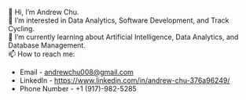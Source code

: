 👋 Hi, I’m Andrew Chu.<br />
👀 I’m interested in Data Analytics, Software Development, and Track Cycling.<br />
🌱 I’m currently learning about Artificial Intelligence, Data Analytics, and Database Management.<br />
📫 How to reach me: 
- Email - andrewchu008@gmail.com 
- LinkedIn - https://www.linkedin.com/in/andrew-chu-376a96249/
- Phone Number - +1 (917)-982-5285

<!---
Andrewchu008/Andrewchu008 is a ✨ special ✨ repository because its `README.md` (this file) appears on your GitHub profile.
You can click the Preview link to take a look at your changes.
--->
<!---💞️ I’m looking to collaborate on ...<br />--->
